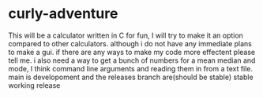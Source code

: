 # curly-adventure
This will be a calculator written in C for fun, I will try to make it an option compared to other calculators. although i do not have any immediate plans to make a gui.
if there are any ways to make my code more effectent please tell me.
i also need a way to get a bunch of numbers for a mean median and mode, I think command line arguments and reading them in from a text file.
main is developoment and the releases branch are(should be stable) stable working release
